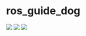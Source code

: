 # ros_guide_dog

<img src="https://github.com/tony92151/ros_guide_dog/blob/master/image/image10.JPG"/>
<img src="https://github.com/tony92151/ros_guide_dog/blob/master/image/image10.gif"/>
<img src="https://github.com/tony92151/ros_guide_dog/blob/master/image/dqn.gif"/>
